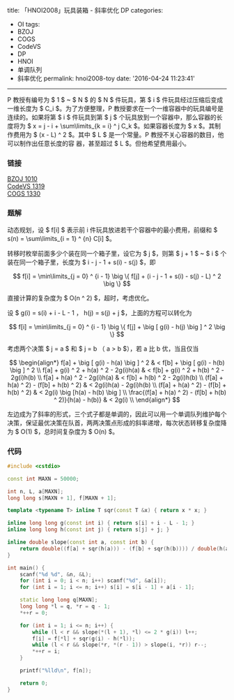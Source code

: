 title: 「HNOI2008」玩具装箱 - 斜率优化 DP
categories:
  - OI
tags:
  - BZOJ
  - COGS
  - CodeVS
  - DP
  - HNOI
  - 单调队列
  - 斜率优化
permalink: hnoi2008-toy
date: '2016-04-24 11:23:41'
---

P 教授有编号为 $ 1 $ ~ $ N $ 的 $ N $ 件玩具，第 $ i $ 件玩具经过压缩后变成一维长度为 $ C_i $。为了方便整理，P 教授要求在一个一维容器中的玩具编号是连续的。如果将第 $ i $ 件玩具到第 $ j $ 个玩具放到一个容器中，那么容器的长度将为 $ x = j - i + \sum\limits_{k = i} ^ j C_k $。如果容器长度为 $ x $。其制作费用为 $ (x - L) ^ 2 $。其中 $ L $ 是一个常量。P 教授不关心容器的数目，他可以制作出任意长度的容 器，甚至超过 $ L $。但他希望费用最小。

<!-- more -->

### 链接

[BZOJ 1010](http://www.lydsy.com/JudgeOnline/problem.php?id=1010)  
[CodeVS 1319](http://codevs.cn/problem/1319/)  
[COGS 1330](http://cogs.top/cogs/problem/problem.php?pid=1330)

### 题解

动态规划，设 $ f[i] $ 表示前 i 件玩具放进若干个容器中的最小费用，前缀和 $ s(n) = \sum\limits_{i = 1} ^ {n} C[i] $。

转移时枚举前面多少个装在同一个箱子里，设它为 $ j $，则第 $ j + 1 $ ~ $ i $ 个装在同一个箱子里，长度为 $ i - j - 1 + s(i) - s(j) $，即

$$ f[i] = \min\limits_{j = 0} ^ {i - 1} \big \{ f[j] + (i - j - 1 + s(i) - s(j) - L) ^ 2 \big \} $$

直接计算的复杂度为 $ O(n ^ 2) $，超时，考虑优化。

设 $ g(i) = s(i) + i - L - 1 $，$ h(j) = s(j) + j $，上面的方程可以转化为

$$ f[i] = \min\limits_{j = 0} ^ {i - 1} \big \{ f[j] + \big [ g(i) - h(j) \big ] ^ 2 \big \} $$

考虑两个决策 $ j = a $ 和 $ j = b $（$ a > b $），若 a 比 b 优，当且仅当

$$ \begin{align*} f[a] + \big [ g(i) - h(a) \big ] ^ 2 & < f[b] + \big [ g(i) - h(b) \big ] ^ 2 \\ f[a] + g(i) ^ 2 + h(a) ^ 2 - 2g(i)h(a) & < f[b] + g(i) ^ 2 + h(b) ^ 2 - 2g(i)h(b) \\ f[a] + h(a) ^ 2 - 2g(i)h(a) & < f[b] + h(b) ^ 2 - 2g(i)h(b) \\ (f[a] + h(a) ^ 2) - (f[b] + h(b) ^ 2) & < 2g(i)h(a) - 2g(i)h(b) \\ (f[a] + h(a) ^ 2) - (f[b] + h(b) ^ 2) & < 2g(i) \big [h(a) - h(b) \big ] \\ \frac{(f[a] + h(a) ^ 2) - (f[b] + h(b) ^ 2)}{h(a) - h(b)} & < 2g(i) \\ \end{align*} $$

左边成为了斜率的形式，三个式子都是单调的，因此可以用一个单调队列维护每个决策，保证最优决策在队首，两两决策点形成的斜率递增，每次状态转移复杂度降为 $ O(1) $，总时间复杂度为 $ O(n) $。

### 代码

```cpp
#include <cstdio>

const int MAXN = 50000;

int n, L, a[MAXN];
long long s[MAXN + 1], f[MAXN + 1];

template <typename T> inline T sqr(const T &x) { return x * x; }

inline long long g(const int i) { return s[i] + i - L - 1; }
inline long long h(const int j) { return s[j] + j; }

inline double slope(const int a, const int b) {
    return double((f[a] + sqr(h(a))) - (f[b] + sqr(h(b)))) / double(h(a) - h(b));
}

int main() {
    scanf("%d %d", &n, &L);
    for (int i = 0; i < n; i++) scanf("%d", &a[i]);
    for (int i = 1; i <= n; i++) s[i] = s[i - 1] + a[i - 1];

    static long long q[MAXN];
    long long *l = q, *r = q - 1;
    *++r = 0;

    for (int i = 1; i <= n; i++) {
        while (l < r && slope(*(l + 1), *l) <= 2 * g(i)) l++;
        f[i] = f[*l] + sqr(g(i) - h(*l));
        while (l < r && slope(*r, *(r - 1)) > slope(i, *r)) r--;
        *++r = i;
    }

    printf("%lld\n", f[n]);

    return 0;
}
```
